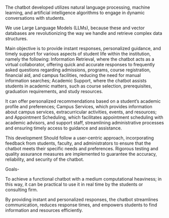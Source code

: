 The chatbot developed utilizes natural language processing, machine learning, and artificial intelligence algorithms to engage in dynamic conversations with students.  

We use Large Language Models (LLMs), because these and vector databases are revolutionizing the way we handle and retrieve complex data structures. 

Main objective is to provide instant responses, personalized guidance, and timely support for various aspects of student life within the institution, namely the following: Information Retrieval, where the chatbot acts as a virtual collaborator, offering quick and accurate responses to frequently asked questions regarding admissions, programs, course registration, financial aid, and campus facilities, reducing the need for manual information searches; Academic Support, where the chatbot assists students in academic matters, such as course selection, prerequisites, graduation requirements, and study resources.  

It can offer personalized recommendations based on a student’s academic profile and preferences; Campus Services, which provides information about campus services, extracurricular activities, events, and resources; and Appointment Scheduling, which facilitates appointment scheduling with academic advisors, and support staff, streamlining administrative processes and ensuring timely access to guidance and assistance.  

This development Should follow a user-centric approach, incorporating feedback from students, faculty, and administrators to ensure that the chatbot meets their specific needs and preferences. Rigorous testing and quality assurance measures are implemented to guarantee the accuracy, reliability, and security of the chatbot. 

Goals- 

To achieve a functional chatbot with a medium computational heaviness; in this way, it can be practical to use it in real time by the students or consulting firm. 

By providing instant and personalized responses, the chatbot streamlines communication, reduces response times, and empowers students to find information and resources efficiently. 
